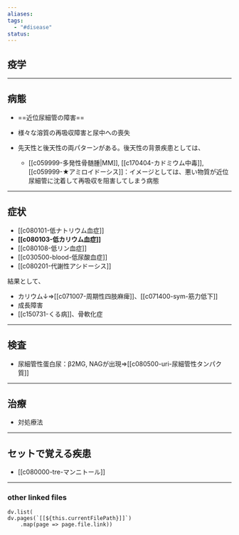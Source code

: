 ```yaml
---
aliases: 
tags:
  - "#disease"
status:
---
```

## 疫学
---
## 病態
- ==近位尿細管の障害==
- 様々な溶質の再吸収障害と尿中への喪失

- 先天性と後天性の両パターンがある。後天性の背景疾患としては、
	- [[c059999-多発性骨髄腫|MM]], [[c170404-カドミウム中毒]], [[c059999-★アミロイドーシス]]：イメージとしては、悪い物質が近位尿細管に沈着して再吸収を阻害してしまう病態
---
## 症状
- [[c080101-低ナトリウム血症]]
- **[[c080103-低カリウム血症]]**
- [[c080108-低リン血症]]
- [[c030500-blood-低尿酸血症]]
- [[c080201-代謝性アシドーシス]]

結果として、
- カリウム↓⇒[[c071007-周期性四肢麻痺]]、[[c071400-sym-筋力低下]]
- 成長障害
- [[c150731-くる病]]、骨軟化症

---
## 検査
- 尿細管性蛋白尿：β2MG, NAGが出現⇒[[c080500-uri-尿細管性タンパク質]]
---
## 治療
- 対処療法
---
## セットで覚える疾患
- [[c080000-tre-マンニトール]]

---
### other linked files
```dataviewjs
dv.list(
dv.pages(`[[${this.currentFilePath}]]`)
	.map(page => page.file.link))
```